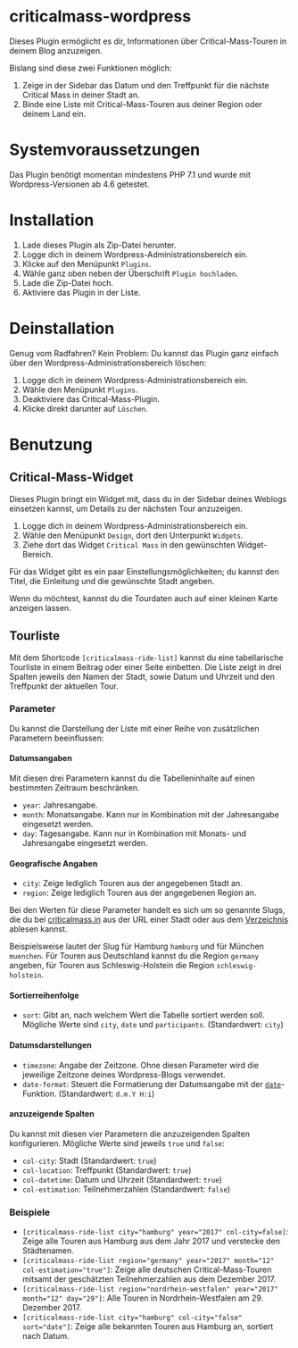 # criticalmass-wordpress

Dieses Plugin ermöglicht es dir, Informationen über Critical-Mass-Touren in deinem Blog anzuzeigen.

Bislang sind diese zwei Funktionen möglich:

1. Zeige in der Sidebar das Datum und den Treffpunkt für die nächste Critical Mass in deiner Stadt an.
2. Binde eine Liste mit Critical-Mass-Touren aus deiner Region oder deinem Land ein.

# Systemvoraussetzungen

Das Plugin benötigt momentan mindestens PHP 7.1 und wurde mit Wordpress-Versionen ab 4.6 getestet.

# Installation

1. Lade dieses Plugin als Zip-Datei herunter.
2. Logge dich in deinem Wordpress-Administrationsbereich ein.
3. Klicke auf den Menüpunkt `Plugins`.
4. Wähle ganz oben neben der Überschrift `Plugin hochladen`.
5. Lade die Zip-Datei hoch.
6. Aktiviere das Plugin in der Liste.

# Deinstallation

Genug vom Radfahren? Kein Problem: Du kannst das Plugin ganz einfach über den Wordpress-Administrationsbereich löschen:

1. Logge dich in deinem Wordpress-Administrationsbereich ein.
2. Wähle den Menüpunkt `Plugins`.
3. Deaktiviere das Critical-Mass-Plugin.
4. Klicke direkt darunter auf `Löschen`.

# Benutzung

## Critical-Mass-Widget

Dieses Plugin bringt ein Widget mit, dass du in der Sidebar deines Weblogs einsetzen kannst, um Details zu der nächsten Tour anzuzeigen.

1. Logge dich in deinem Wordpress-Administrationsbereich ein.
2. Wähle den Menüpunkt `Design`, dort den Unterpunkt `Widgets`.
3. Ziehe dort das Widget `Critical Mass` in den gewünschten Widget-Bereich.

Für das Widget gibt es ein paar Einstellungsmöglichkeiten; du kannst den Titel, die Einleitung und die gewünschte Stadt angeben.

Wenn du möchtest, kannst du die Tourdaten auch auf einer kleinen Karte anzeigen lassen.

## Tourliste

Mit dem Shortcode `[criticalmass-ride-list]` kannst du eine tabellarische Tourliste in einem Beitrag oder einer Seite einbetten. Die Liste zeigt in drei Spalten jeweils den Namen der Stadt, sowie Datum und Uhrzeit und den Treffpunkt der aktuellen Tour.

### Parameter
Du kannst die Darstellung der Liste mit einer Reihe von zusätzlichen Parametern beeinflussen:

#### Datumsangaben

Mit diesen drei Parametern kannst du die Tabelleninhalte auf einen bestimmten Zeitraum beschränken.

- `year`: Jahresangabe.
- `month`: Monatsangabe. Kann nur in Kombination mit der Jahresangabe eingesetzt werden.
- `day`: Tagesangabe. Kann nur in Kombination mit Monats- und Jahresangabe eingesetzt werden.

#### Geografische Angaben

- `city`: Zeige lediglich Touren aus der angegebenen Stadt an.
- `region`: Zeige lediglich Touren aus der angegebenen Region an.

Bei den Werten für diese Parameter handelt es sich um so genannte Slugs, die du bei [criticalmass.in](https://criticalmass.in/) aus der URL einer Stadt oder aus dem [Verzeichnis](https://criticalmass.in/world) ablesen kannst.

Beispielsweise lautet der Slug für Hamburg `hamburg` und für München `muenchen`. Für Touren aus Deutschland kannst du die Region `germany` angeben, für Touren aus Schleswig-Holstein die Region `schleswig-holstein`.

#### Sortierreihenfolge

- `sort`: Gibt an, nach welchem Wert die Tabelle sortiert werden soll. Mögliche Werte sind `city`, `date` und `participants`. (Standardwert: `city`)

#### Datumsdarstellungen

- `timezone`: Angabe der Zeitzone. Ohne diesen Parameter wird die jeweilige Zeitzone deines Wordpress-Blogs verwendet.
- `date-format`: Steuert die Formatierung der Datumsangabe mit der [`date`](http://php.net/manual/de/function.date.php)-Funktion. (Standardwert: `d.m.Y H:i`)

#### anzuzeigende Spalten

Du kannst mit diesen vier Parametern die anzuzeigenden Spalten konfigurieren. Mögliche Werte sind jeweils `true` und `false`:
- `col-city`: Stadt (Standardwert: `true`)
- `col-location`: Treffpunkt (Standardwert: `true`)
- `col-datetime`: Datum und Uhrzeit (Standardwert: `true`)
- `col-estimation`: Teilnehmerzahlen (Standardwert: `false`)

### Beispiele

- `[criticalmass-ride-list city="hamburg" year="2017" col-city=false]`: Zeige alle Touren aus Hamburg aus dem Jahr 2017 und verstecke den Städtenamen.
- `[criticalmass-ride-list region="germany" year="2017" month="12" col-estimation="true"]`: Zeige alle deutschen Critical-Mass-Touren mitsamt der geschätzten Teilnehmerzahlen aus dem Dezember 2017.
- `[criticalmass-ride-list region="nordrhein-westfalen" year="2017" month="12" day="29"]`: Alle Touren in Nordrhein-Westfalen am 29. Dezember 2017.
- `[criticalmass-ride-list city="hamburg" col-city="false" sort="date"]`: Zeige alle bekannten Touren aus Hamburg an, sortiert nach Datum.
